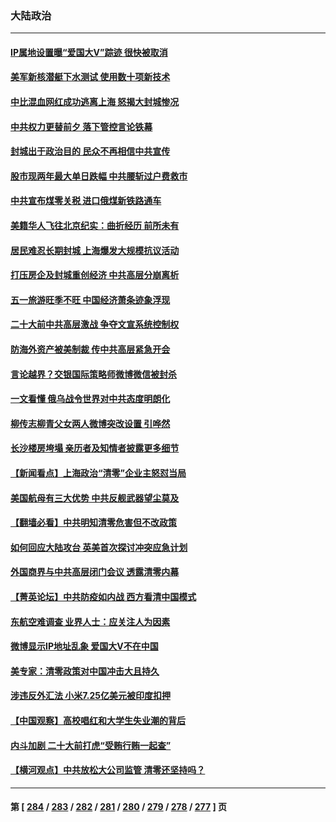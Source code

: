 ### 大陆政治
---
#### [IP属地设置曝“爱国大V”踪迹 很快被取消](../../pages/ncid277/n13724963.md) 
#### [美军新核潜艇下水测试  使用数十项新技术](../../pages/ncid277/n13724976.md) 
#### [中比混血网红成功逃离上海 怒揭大封城惨况](../../pages/ncid277/n13724927.md) 
#### [中共权力更替前夕 落下管控言论铁幕](../../pages/ncid277/n13724847.md) 
#### [封城出于政治目的 民众不再相信中共宣传](../../pages/ncid277/n13724844.md) 
#### [股市现两年最大单日跌幅 中共腰斩过户费救市](../../pages/ncid277/n13724837.md) 
#### [中共宣布煤零关税 进口俄煤新铁路通车](../../pages/ncid277/n13724873.md) 
#### [美籍华人飞往北京纪实：曲折经历 前所未有](../../pages/ncid277/n13724892.md) 
#### [居民难忍长期封城 上海爆发大规模抗议活动](../../pages/ncid277/n13724894.md) 
#### [打压房企及封城重创经济 中共高层分崩离析](../../pages/ncid277/n13724872.md) 
#### [五一旅游旺季不旺 中国经济萧条迹象浮现](../../pages/ncid277/n13724856.md) 
#### [二十大前中共高层激战 争夺文宣系统控制权](../../pages/ncid277/n13724822.md) 
#### [防海外资产被美制裁 传中共高层紧急开会](../../pages/ncid277/n13724802.md) 
#### [言论越界？交银国际策略师微博微信被封杀](../../pages/ncid277/n13724757.md) 
#### [一文看懂 俄乌战令世界对中共态度明朗化](../../pages/ncid277/n13723617.md) 
#### [柳传志柳青父女两人微博突改设置 引哗然](../../pages/ncid277/n13724559.md) 
#### [长沙楼房垮塌 亲历者及知情者披露更多细节](../../pages/ncid277/n13724546.md) 
#### [【新闻看点】上海政治“清零”企业主怒怼当局](../../pages/ncid277/n13724334.md) 
#### [美国航母有三大优势 中共反舰武器望尘莫及](../../pages/ncid277/n13710322.md) 
#### [【翻墙必看】中共明知清零危害但不改政策](../../pages/ncid277/n13724478.md) 
#### [如何回应大陆攻台 英美首次探讨冲突应急计划](../../pages/ncid277/n13724432.md) 
#### [外国商界与中共高层闭门会议 透露清零内幕](../../pages/ncid277/n13724312.md) 
#### [【菁英论坛】中共防疫如内战 西方看清中国模式](../../pages/ncid277/n13724211.md) 
#### [东航空难调查 业界人士：应关注人为因素](../../pages/ncid277/n13724333.md) 
#### [微博显示IP地址乱象 爱国大V不在中国](../../pages/ncid277/n13724291.md) 
#### [美专家：清零政策对中国冲击大且持久](../../pages/ncid277/n13724236.md) 
#### [涉违反外汇法 小米7.25亿美元被印度扣押](../../pages/ncid277/n13724194.md) 
#### [【中国观察】高校唱红和大学生失业潮的背后](../../pages/ncid277/n13724061.md) 
#### [内斗加剧 二十大前打虎“受贿行贿一起查”](../../pages/ncid277/n13724111.md) 
#### [【横河观点】中共放松大公司监管 清零还坚持吗？](../../pages/ncid277/n13723664.md) 

---
#### 第 [ [284](./284.md) / [283](./283.md) / [282](./282.md) / [281](./281.md) / [280](./280.md) / [279](./279.md) / [278](./278.md) / [277](./277.md) ] 页
